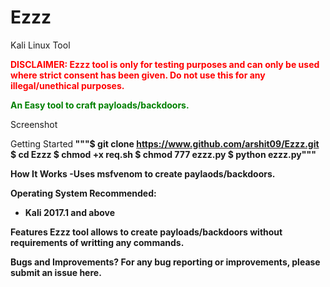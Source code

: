 # Ezzz
Kali Linux Tool

<font color="red"><b>DISCLAIMER: Ezzz tool is only for testing purposes and can only be used where strict consent has been given. Do not use this for any illegal/unethical purposes.</b></font>

<font color="green"><b>An Easy tool to craft payloads/backdoors.</b></font>

Screenshot


</b>Getting Started<b>
"""$ git clone https://www.github.com/arshit09/Ezzz.git
$ cd Ezzz
$ chmod +x req.sh
$ chmod 777 ezzz.py
$ python ezzz.py"""

How It Works
-Uses msfvenom to create paylaods/backdoors.

Operating System Recommended:
- Kali 2017.1 and above

Features
Ezzz tool allows to create payloads/backdoors without requirements of writting any commands.

Bugs and Improvements?
For any bug reporting or improvements, please submit an issue here.
